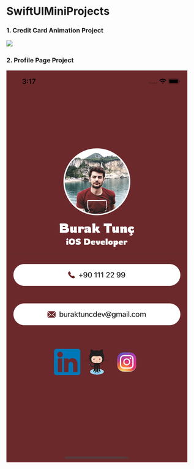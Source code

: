 # SwiftUIMiniProjects

### 1. Credit Card Animation Project
![](https://media.giphy.com/media/VCsedGTyJvE5UmBCwB/giphy.gif)

### 2. Profile Page Project
![](https://github.com/buraktuncdev/SwiftUIMiniProjects/blob/master/profilepageswiftui.PNG?=250x250)
